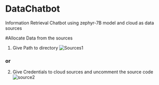 # DataChatbot
Information Retrieval Chatbot using zephyr-7B model and cloud as data sources

#Allocate Data from the sources 
1. Give Path to directory
   ![Sources1](https://github.com/Seraph-Fast/DataChatbot/assets/75688011/39c3fa72-9048-49e3-9e49-83d9476bc68e)

### or
2. Give Credentials to cloud sources and uncomment the source code
   ![source2](https://github.com/Seraph-Fast/DataChatbot/assets/75688011/cd5d5653-ad4a-453b-b1c8-d6339490b45c)

